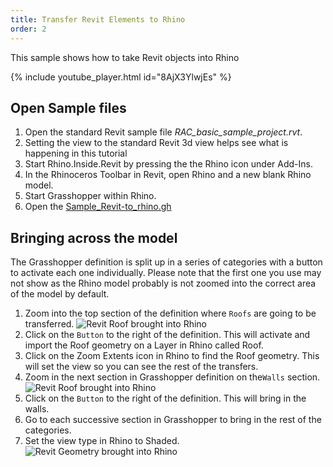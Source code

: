 ```yaml
---
title: Transfer Revit Elements to Rhino
order: 2
---
```


This sample shows how to take Revit objects into Rhino
<!-- ![Revit Geometry brought into Rhino](/static/images/revit<!-- -to-rhino-final.jpg) -->

{% include youtube_player.html id="8AjX3YlwjEs" %}

## Open Sample files

1. Open the standard Revit sample file *RAC_basic_sample_project.rvt*.
1. Setting the view to the standard Revit 3d view helps see what is happening in this tutorial 
1. Start Rhino.Inside.Revit by pressing the the Rhino icon under Add-Ins.
1. In the Rhinoceros Toolbar in Revit, open Rhino and a new blank Rhino model.
1. Start Grasshopper within Rhino.
1. Open the [Sample_Revit-to_rhino.gh](/static/images/Sample_Revit_to_Rhino.gh)

## Bringing across the model

The Grasshopper definition is split up in a series of categories with a button to activate each one individually.  Please note that the first one you use may not show as the Rhino model probably is not zoomed into the correct area of the model by default.

1. Zoom into the top section of the definition where `Roofs` are going to be transferred. ![Revit Roof brought into Rhino](/static/images/revit-to-rhino-roof.jpg)
2. Click on the `Button` to the right of the definition.  This will activate and import the Roof geometry on a Layer in Rhino called Roof. 
3. Click on the Zoom Extents icon in Rhino to find the Roof geometry.  This will set the view so you can see the rest of the transfers.
4. Zoom in the next section in Grasshopper definition on the`Walls` section. ![Revit Roof brought into Rhino](/static/images/revit-to-rhino-walls.jpg)
5. Click on the `Button` to the right of the definition. This will bring in the walls.
6. Go to each successive section in Grasshopper to bring in the rest of the categories.
7. Set the view type in Rhino to Shaded. ![Revit Geometry brought into Rhino](/static/images/revit-to-rhino-final.jpg)


